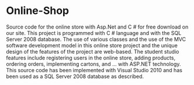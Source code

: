 # Online-Shop
Source code for the online store with Asp.Net and C # for free download on our site. This project is programmed with C # language and with the SQL Server 2008 database. The use of various classes and the use of the MVC software development model in this online store project and the unique design of the features of the project are web-based. The student studio features include registering users in the online store, adding products, ordering orders, implementing cartons, and ... with ASP.NET technology. This source code has been implemented with Visual Studio 2010 and has been used as a SQL Server 2008 database as described.
